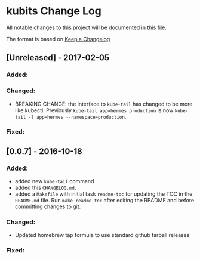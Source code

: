 kubits Change Log
=================

All notable changes to this project will be documented in this file.

The format is based on [Keep a Changelog](http://keepachangelog.com/)

[Unreleased] - 2017-02-05
-------------------------

### Added:
### Changed:

- BREAKING CHANGE: the interface to `kube-tail` has changed to be more like
  kubectl. Previously `kube-tail app=hermes production` is now
  `kube-tail -l app=hermes --namespace=production`.

### Fixed:

[0.0.7] - 2016-10-18
--------------------

### Added:
- added new `kube-tail` command
- added this `CHANGELOG.md`.
- added a `Makefile` with initial task `readme-toc` for updating the TOC
  in the `README.md` file. Run `make readme-toc` after editing the README
  and before committing changes to git.

### Changed:

- Updated homebrew tap formula to use standard github tarball releases

### Fixed:
